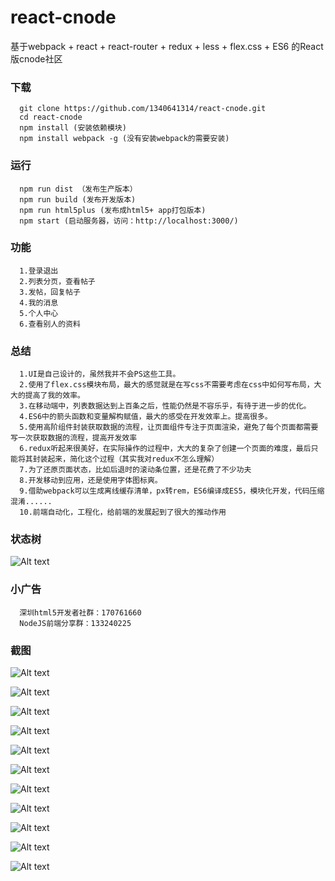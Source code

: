 # react-cnode
基于webpack + react + react-router + redux + less + flex.css + ES6 的React版cnode社区

### 下载
```
  git clone https://github.com/1340641314/react-cnode.git
  cd react-cnode
  npm install (安装依赖模块)
  npm install webpack -g (没有安装webpack的需要安装)
```

### 运行
```
  npm run dist （发布生产版本）
  npm run build (发布开发版本)
  npm run html5plus (发布成html5+ app打包版本)
  npm start (启动服务器，访问：http://localhost:3000/)

```
### 功能
```
  1.登录退出
  2.列表分页，查看帖子
  3.发帖，回复帖子
  4.我的消息
  5.个人中心
  6.查看别人的资料
```

### 总结
```
  1.UI是自己设计的，虽然我并不会PS这些工具。
  2.使用了flex.css模块布局，最大的感觉就是在写css不需要考虑在css中如何写布局，大大的提高了我的效率。
  3.在移动端中，列表数据达到上百条之后，性能仍然是不容乐乎，有待于进一步的优化。
  4.ES6中的箭头函数和变量解构赋值，最大的感受在开发效率上。提高很多。
  5.使用高阶组件封装获取数据的流程，让页面组件专注于页面渲染，避免了每个页面都需要写一次获取数据的流程，提高开发效率
  6.redux听起来很美好，在实际操作的过程中，大大的复杂了创建一个页面的难度，最后只能将其封装起来，简化这个过程（其实我对redux不怎么理解）
  7.为了还原页面状态，比如后退时的滚动条位置，还是花费了不少功夫
  8.开发移动到应用，还是使用字体图标爽。
  9.借助webpack可以生成离线缓存清单，px转rem，ES6编译成ES5，模块化开发，代码压缩混淆......
  10.前端自动化，工程化，给前端的发展起到了很大的推动作用
```
### 状态树
![Alt text](shot/redux-state.jpg)
### 小广告
```
  深圳html5开发者社群：170761660
  NodeJS前端分享群：133240225
```
### 截图

![Alt text](shot/1.png)

![Alt text](shot/2.png)

![Alt text](shot/3.png)

![Alt text](shot/4.png)

![Alt text](shot/5.png)

![Alt text](shot/6.png)

![Alt text](shot/7.png)

![Alt text](shot/8.png)

![Alt text](shot/9.png)

![Alt text](shot/10.png)

![Alt text](shot/11.png)

